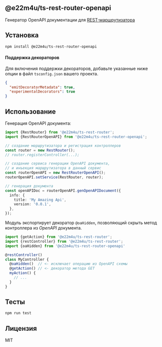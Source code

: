 ## @e22m4u/ts-rest-router-openapi

Генератор OpenAPI документации для [REST-маршрутизатора](https://www.npmjs.com/package/@e22m4u/ts-rest-router)

## Установка

```bash
npm install @e22m4u/ts-rest-router-openapi
```

#### Поддержка декораторов

Для включения поддержки декораторов, добавьте указанные
ниже опции в файл `tsconfig.json` вашего проекта.

```json
{
  "emitDecoratorMetadata": true,
  "experimentalDecorators": true
}
```

## Использование

Генерация OpenAPI документа:

```ts
import {RestRouter} from '@e22m4u/ts-rest-router';
import {RestRouterOpenAPI} from '@e22m4u/ts-rest-router-openapi';

// создание маршрутизатора и регистрация контроллеров
const router = new RestRouter();
// router.registerController(...);

// создание сервиса генерации OpenAPI документа,
// и инъекция маршрутизатора в данный сервис
const routerOpenAPI = new RestRouterOpenAPI();
routerOpenAPI.setService(RestRouter, router);

// генерация документа
const openAPIDoc = routerOpenAPI.genOpenAPIDocument({
  info: {
    title: 'My Amazing Api',
    version: '0.0.1',
  },
});
```

Модуль экспортирует декоратор `@oaHidden`, позволяющий
скрыть метод контроллера из *OpenAPI* документа.

```ts
import {getAction} from '@e22m4u/ts-rest-router';
import {restController} from '@e22m4u/ts-rest-router';
import {oaHidden} from '@e22m4u/ts-rest-router-openapi'

@restController()
class MyController {
  @oaHidden()  // <- исключает операцию из OpenAPI схемы
  @getAction() // <- декоратор метода GET
  myAction() {
    // ...
  }
}
```

## Тесты

```bash
npm run test
```

## Лицензия

MIT
